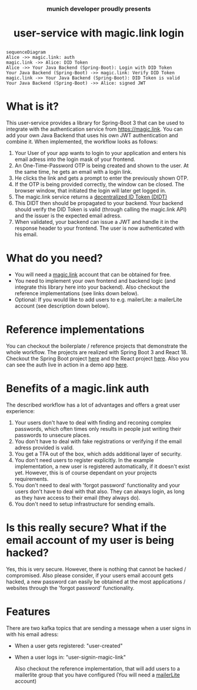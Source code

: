 ### <p align=center>munich developer proudly presents</p>
# <p align=center>user-service with magic.link login</p>

```mermaid
sequenceDiagram
Alice ->> magic.link: auth
magic.link ->> Alice: DID Token
Alice ->> Your Java Backend (Spring-Boot): Login with DID Token
Your Java Backend (Spring-Boot) ->> magic.link: Verify DID Token
magic.link ->> Your Java Backend (Spring-Boot): DID Token is valid
Your Java Backend (Spring-Boot) ->> Alice: signed JWT
```

# What is it?

This user-service provides a library for Spring-Boot 3 that can be used to integrate with the authentication service from https://magic.link.
You can add your own Java Backend that uses his own JWT authentication and combine it.
When implemented, the workflow looks as follows:

1. Your User of your app wants to login to your application and enters his email adress into the login mask of your frontend.
2. An One-Time-Password OTP is being created and shown to the user. At the same time, he gets an email with a login link.
3. He clicks the link and gets a prompt to enter the previously shown OTP.
4. If the OTP is being provided correctly, the window can be closed. The browser window, that initiated the login will later get logged in.
5. The magic.link service returns a [decentralized ID Token (DIDT)](https://magic.link/docs/dedicated/introduction/decentralized-id)
6. This DIDT then should be propagated to your backend. Your backend should verify the DID Token is valid (through calling the magic.link API) and the issuer is the expected email adress.
7. When validated, your backend can issue a JWT and handle it in the response header to your frontend. The user is now authenticated with his email.

# What do you need?

- You will need a [magic.link](https://magic.link) account that can be obtained for free.
- You need to implement your own frontend and backend logic (and integrate this library here into your backend). Also checkout the reference implementations (see links down below).
- Optional: If you would like to add users to e.g. mailerLite: a mailerLite account (see description down below).

# Reference implementations

You can checkout the boilerplate / reference projects that demonstrate the whole workflow. The projects are realized with Spring Boot 3 and React 18.
Checkout the Spring Boot project [here](#) and the React project [here](https://github.com/munichdeveloper/documan-journal-react-fe/).
Also you can see the auth live in action in a demo app [here](https://documan.onrender.com).

# Benefits of a magic.link auth

The described workflow has a lot of advantages and offers a great user experience:

1. Your users don't have to deal with finding and reconing complex passwords, which often times only results in people just writing their passwords to unsecure places.
2. You don't have to deal with fake registrations or verifying if the email adress provided is valid.
3. You get a TFA out of the box, which adds additional layer of security.
4. You don't need users to register explicitly. In the example implementation, a new user is registered automatically, if it doesn't exist yet. However, this is of course dependant on your projects requirements.
5. You don't need to deal with 'forgot password' functionality and your users don't have to deal with that also. They can always login, as long as they have access to their email (they always do).
6. You don't need to setup infrastructure for sending emails.

# Is this really secure? What if the email account of my user is being hacked?

Yes, this is very secure. However, there is nothing that cannot be hacked / compromised. 
Also please consider, if your users email account gets hacked, a new password can easily be obtained at the most applications / websites through the 'forgot password' functionality.

# Features

There are two kafka topics that are sending a message when a user signs in with his email adress:
- When a user gets registered: "user-created" 
- When a user logs in: "user-signin-magic-link"

  Also checkout the reference implementation, that will add users to a mailerlite group that you have configured (You will need a [mailerLite](https://mailerlite.com) account)

